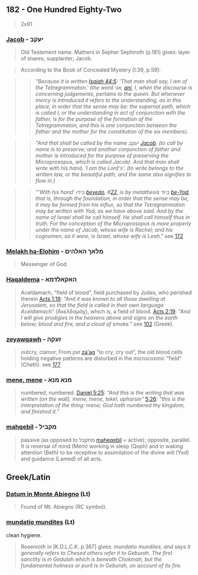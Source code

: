 ## 182 - One Hundred Eighty-Two
> 2x91

### [Jacob](/keys/IOQB) - יעקב
> Old Testement name. Mathers in Sepher Sephiroth (p.181) gives: layer of snares, supplanter; Jacob.

> According to the Book of Concealed Mystery [I:39, p.59]:

> > *"Because it is written [Isaiah 44:5](http://biblehub.com//.htm): 'That man shall say, I am of the Tetragrammaton.' (the word אני, [ani](/keys/ANI), I, when the discourse is concerning judgements, pertains to the queen. But whenever mercy is introduced it refers to the understanding, as in this place, in order that the sense may be: the supernal path, which is called I, or the understanding in act of conjunction with the father, is for the purpose of the formation of the Tetragrammaton, and this is one conjunction between the father and the mother for the constitution of the six members).*

> > *"And that shall be called by the name יעקב [Jacob](/keys/IOQB). (to call by name is to preserve; and another conjunction of father and mother is introduced for the purpose of preserving the Microprosopus, which is called Jacob). And that man shall write with his hand, 'I am the Lord's'. (to write belongs to the written law, or the beautiful path, and the same also signifies to flow in.)*

> > *"'With his hand' בידו [beyedo](/keys/BIDV), #[22](22), is by metathesis ביוד [be-Yod](/keys/BIVD), that is, through the foundation, in order that the sense may be, it may be formed from his influx, so that the Tetragrammaton may be written with Yod, as we have above said. And by the name of Israel shall he call himself. He shall call himself thus in truth. For the conception of the Microprosopus is more properly under the name of Jacob, whose wife is Rachel; and his cognomen, as it were, is Israel, whose wife is Leah."* see [172](172)

### [Melakh ha-Elohim](/keys/MLAK.HALHIM) - מלאך האלהים
> Messenger of God.

### [Haqaldema](/keys/HAQALDMA) - האקאלדמא
> Aceldamach, "field of blood", field purchased by Judas, who perished therein [Acts 1:19](http://biblehub.com/acts/1-19.htm): *"And it was known to all those dwelling at Jerusalem, so that the field is called in their own language Aceldamach"* (Ἁκελδαμάχ), which is, a field of blood. [Acts 2:19](http://biblehub.com/acts/2-19.htm): *"And I will give prodigies in the heavens above and signs on the earth below; blood and fire, and a cloud of smoke."* see [102](102) (Greek).

### [zeyawqawh](/keys/ZOQH) - זעקה
> outcry, clamor, From זעק [za'aq](/keys/ZOQ) "to cry, cry out", the old blood cells holding negative patterns are disturbed in the microcosmic "field" (Cheth). see [177](177)

### [mene, mene](/keys/MNA.MNA) - מנא מנא
> numbered, numbered. [Daniel 5:25](http://biblehub.com/daniel/5-25.htm): *"And this is the writing that was written (on the wall), mene, mene, tekel, upharsin"* [5:26](http://biblehub.com/daniel/5-26.htm): *"this is the interpretation of the thing: mene; God hath numbered thy kingdom, and finished it."*

### [mahqebil](/keys/MQBIL) - מקביל
> passive (as opposed to מחקבל [maheqebil](/keys/MChQBL)  = active); opposite, parallel. It is reversal of mind (Mem) working in sleep (Qoph) and in waking attention (Beth) to be receptive to assimilation of the divine will (Yod) and guidance (Lamed) of all acts.

## Greek/Latin

### [Datum in Monte Abiegno](/latin?word=Datum+in+Monte+Abiegno) (Lt)
> Found of Mt. Abiegno (RC symbol).

### [mundatio mundites](/latin?word=mundatio+mundites) (Lt)
clean hygiene.

> Rosenroth in [K.D.L.C.K. p.367] gives: *mundatio mundites, and says it generally refers to Chesed others refer it to Geburah. The first sanctity is in Gedulah which is beneath Chokmah, but the fundamental holiness or purit is in Geburah, on account of its fire.*